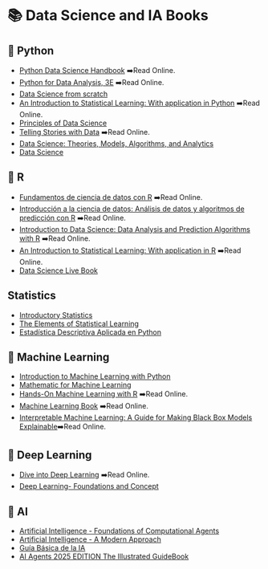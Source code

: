  # 📚 Data Science and IA Books

 
 ## 📗 Python 
 * [Python Data Science Handbook](https://jakevdp.github.io/PythonDataScienceHandbook/) ➡️Read Online.
 * [Python for Data Analysis, 3E](https://wesmckinney.com/book/) ➡️Read Online.
 * [Data Science from scratch](https://jcer.in/jcer-docs/E-Learning/Digital%20Library%20/E-Books/Data%20Science%20from%20Scratch%20by%20Joel%20Grus.pdf)
 * [An Introduction to Statistical Learning: With application in Python](https://www.statlearning.com/) ➡️Read Online.
 * [Principles of Data Science](https://assets.openstax.org/oscms-prodcms/media/documents/Principles-of-Data-Science-WEB.pdf)
 * [Telling Stories with Data](https://tellingstorieswithdata.com/) ➡️Read Online.
 * [Data Science: Theories, Models, Algorithms, and Analytics](https://srdas.github.io/Papers/DSA_Book.pdf)
 * [Data Science](https://mrce.in/ebooks/Data%20Science.pdf)

 ## 📘 R 
 * [Fundamentos de ciencia de datos con R](https://cdr-book.github.io/index.html) ➡️Read Online.
 * [Introducción a la ciencia de datos: Análisis de datos y algoritmos de predicción con R](https://rafalab.dfci.harvard.edu/dslibro/) ➡️Read Online.
 * [Introduction to Data Science: Data Analysis and Prediction Algorithms with R](https://rafalab.dfci.harvard.edu/dsbook/) ➡️Read Online.
 * [An Introduction to Statistical Learning: With application in R](https://www.statlearning.com/) ➡️Read Online.
 * [Data Science Live Book](https://livebook.datascienceheroes.com/index.html)

 ## Statistics
 * [Introductory Statistics](https://assets.openstax.org/oscms-prodcms/media/documents/IntroductoryStatistics-OP_i6tAI7e.pdf)
 * [The Elements of Statistical Learning](https://www.sas.upenn.edu/~fdiebold/NoHesitations/BookAdvanced.pdf)
 * [Estadística Descriptiva Aplicada en Python](https://media.licdn.com/dms/document/media/v2/D4D1FAQFjC3lUtQ6bGw/feedshare-document-pdf-analyzed/B4DZj2PDGRHsAY-/0/1756477816532?e=1757548800&v=beta&t=-xvXLcffDJF8XnJTONZXFmR7ssrfKqdpiUHAIw-ZjjM)
 
 ## 📙 Machine Learning
  * [Introduction to Machine Learning with Python](https://www.nrigroupindia.com/e-book/Introduction%20to%20Machine%20Learning%20with%20Python%20(%20PDFDrive.com%20)-min.pdf)
  * [Mathematic for Machine Learning](https://mml-book.github.io/book/mml-book.pdf)
  * [Hands-On Machine Learning with R](https://bradleyboehmke.github.io/HOML/) ➡️Read Online.
  * [Machine Learning Book](https://phuijse.github.io/MachineLearningBook/README.html) ➡️Read Online.
  * [Interpretable Machine Learning: A Guide for Making Black Box Models Explainable](https://christophm.github.io/interpretable-ml-book/)➡️Read Online.
 
 ## 📕 Deep Learning
 * [Dive into Deep Learning](https://d2l.ai/) ➡️Read Online.
 * [Deep Learning- Foundations and Concept](https://personalpages.manchester.ac.uk/staff/mingfei.sun/books/deep-learning.pdf)

 ## 📔 AI 
 * [Artificial Intelligence - Foundations of Computational Agents](https://mrce.in/ebooks/AI%20Foundations%20of%20Computational%20Agents%203rd%20Ed.pdf)
 * [Artificial Intelligence - A Modern Approach](https://people.engr.tamu.edu/guni/csce625/slides/AI.pdf)
 * [Guía Básica de la IA](https://multimedia2.coev.com/pdfs/Guia-Basica-IA.pdf)
 * [AI Agents 2025 EDITION The Illustrated GuideBook](https://media.licdn.com/dms/document/media/v2/D4E1FAQGrkFzvshfrJA/feedshare-document-pdf-analyzed/B4EZjEz2dgHgAY-/0/1755648602220?e=1756339200&v=beta&t=PhnVEtossMopTnRiVpClwJOIwaDsaVMm2aWbdyp0iRE)
 
 

